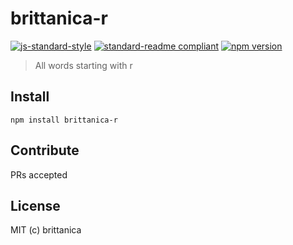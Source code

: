 # brittanica-r

[![js-standard-style](https://img.shields.io/badge/code%20style-standard-brightgreen.svg?style=flat-square)](http://standardjs.com/)
[![standard-readme compliant](https://img.shields.io/badge/standard--readme-OK-green.svg?style=flat-square)](https://github.com/RichardLitt/standard-readme)
[![npm version](https://img.shields.io/npm/v/brittanica-r.svg?style=flat-square)](https://badge.fury.io/js/brittanica-r)

> All words starting with r

## Install
```
npm install brittanica-r
```

## Contribute

PRs accepted

## License

MIT (c) brittanica
